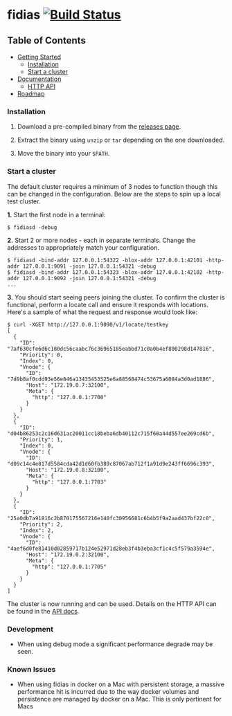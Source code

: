 # fidias [![Build Status](https://travis-ci.org/hexablock/fidias.svg?branch=master)](https://travis-ci.org/hexablock/fidias)

## Table of Contents

- [Getting Started](#installation)
  - [Installation](#installation)
  - [Start a cluster](#start-a-cluster)
- [Documentation](./gateways/README.md)
  - [HTTP API](./gateways/README.md)
- [Roadmap](#roadmap)

### Installation

1. Download a pre-compiled binary from the [releases page]((https://github.com/hexablock/fidias/releases)).

2. Extract the binary using `unzip` or `tar` depending on the one downloaded.

3. Move the binary into your `$PATH`.

### Start a cluster
The default cluster requires a minimum of 3 nodes to function though this can be changed in the configuration. Below are the steps to spin up a local test cluster.

**1.** Start the first node in a terminal:

  ```shell
  $ fidiasd -debug
  ```

**2.** Start 2 or more nodes - each in separate terminals.  Change the addresses to appropriately match your configuration.

  ```shell
  $ fidiasd -bind-addr 127.0.0.1:54322 -blox-addr 127.0.0.1:42101 -http-addr 127.0.0.1:9091 -join 127.0.0.1:54321 -debug
  $ fidiasd -bind-addr 127.0.0.1:54323 -blox-addr 127.0.0.1:42102 -http-addr 127.0.0.1:9092 -join 127.0.0.1:54321 -debug
  ...
  ```

**3.** You should start seeing peers joining the cluster. To confirm the cluster is functional, perform a locate call and ensure it responds with locations.  Here's a sample of what the request and response would look like:

```shell
$ curl -XGET http://127.0.0.1:9090/v1/locate/testkey
[
  {
    "ID": "7af630cfe6d6c180dc56caabc76c36965185eabbd71c0a0b4ef800298d147816",
    "Priority": 0,
    "Index": 0,
    "Vnode": {
      "ID": "7d9b8af0cdd93e56e846a13435453525e6a88568474c53675a6084a3d0ad1886",
      "Host": "172.19.0.7:32100",
      "Meta": {
        "http": "127.0.0.1:7700"
      }
    }
  },
  {
    "ID": "d04b86253c2c16d631ac20011cc18beba6db40112c715f60a44d557ee269cd6b",
    "Priority": 1,
    "Index": 0,
    "Vnode": {
      "ID": "d09c14c4e817d5584cda42d1d60fb389c87067ab712f1a91d9e243ff6696c393",
      "Host": "172.19.0.8:32100",
      "Meta": {
        "http": "127.0.0.1:7703"
      }
    }
  },
  {
    "ID": "25a0db7a91816c2b870175567216e140fc30956681c6b4b5f9a2aad437bf22c0",
    "Priority": 2,
    "Index": 2,
    "Vnode": {
      "ID": "4aef6d0fe81410d02859717b124e52971d28eb3f4b3eba3cf1c4c5f579a3594e",
      "Host": "172.19.0.2:32100",
      "Meta": {
        "http": "127.0.0.1:7705"
      }
    }
  }
]
```
The cluster is now running and can be used.  Details on the HTTP API can be found in the [API docs](./gateways/README.md).

### Development

- When using debug mode a significant performance degrade may be seen.

### Known Issues

- When using fidias in docker on a Mac with persistent storage, a massive performance hit
is incurred due to the way docker volumes and persistence are managed by docker on a Mac.
This is only pertinent for Macs

